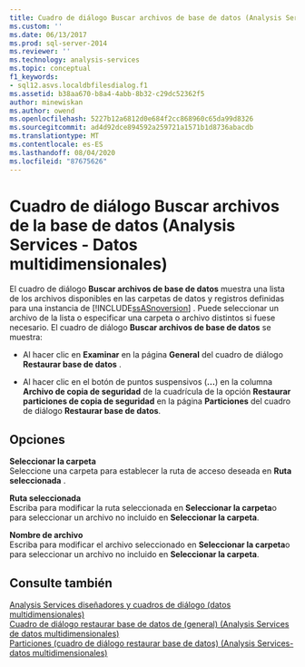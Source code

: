 ```yaml
---
title: Cuadro de diálogo Buscar archivos de base de datos (Analysis Services-datos multidimensionales) | Microsoft Docs
ms.custom: ''
ms.date: 06/13/2017
ms.prod: sql-server-2014
ms.reviewer: ''
ms.technology: analysis-services
ms.topic: conceptual
f1_keywords:
- sql12.asvs.localdbfilesdialog.f1
ms.assetid: b38aa670-b8a4-4abb-8b32-c29dc52362f5
author: minewiskan
ms.author: owend
ms.openlocfilehash: 5227b12a6812d0e684f2cc868960c65da99d8326
ms.sourcegitcommit: ad4d92dce894592a259721a1571b1d8736abacdb
ms.translationtype: MT
ms.contentlocale: es-ES
ms.lasthandoff: 08/04/2020
ms.locfileid: "87675626"
---
```

# <a name="locate-database-files-dialog-box-analysis-services---multidimensional-data"></a>Cuadro de diálogo Buscar archivos de la base de datos (Analysis Services - Datos multidimensionales)
  El cuadro de diálogo **Buscar archivos de base de datos** muestra una lista de los archivos disponibles en las carpetas de datos y registros definidas para una instancia de [!INCLUDE[ssASnoversion](../includes/ssasnoversion-md.md)] . Puede seleccionar un archivo de la lista o especificar una carpeta o archivo distintos si fuese necesario. El cuadro de diálogo **Buscar archivos de base de datos** se muestra:  
  
-   Al hacer clic en **Examinar** en la página **General** del cuadro de diálogo **Restaurar base de datos** .  
  
-   Al hacer clic en el botón de puntos suspensivos (**...**) en la columna **Archivo de copia de seguridad** de la cuadrícula de la opción **Restaurar particiones de copia de seguridad** en la página **Particiones** del cuadro de diálogo **Restaurar base de datos**.  
  
## <a name="options"></a>Opciones  
 **Seleccionar la carpeta**  
 Seleccione una carpeta para establecer la ruta de acceso deseada en **Ruta seleccionada** .  
  
 **Ruta seleccionada**  
 Escriba para modificar la ruta seleccionada en **Seleccionar la carpeta**o para seleccionar un archivo no incluido en **Seleccionar la carpeta**.  
  
 **Nombre de archivo**  
 Escriba para modificar el archivo seleccionado en **Seleccionar la carpeta**o para seleccionar un archivo no incluido en **Seleccionar la carpeta**.  
  
## <a name="see-also"></a>Consulte también  
 [Analysis Services diseñadores y cuadros de diálogo &#40;datos multidimensionales&#41;](analysis-services-designers-and-dialog-boxes-multidimensional-data.md)   
 [Cuadro de diálogo restaurar base de datos de &#40;general&#41; &#40;Analysis Services de datos multidimensionales&#41;](general-restore-database-dialog-box-analysis-services-multidimensional-data.md)   
 [Particiones &#40;cuadro de diálogo restaurar base de datos&#41; &#40;Analysis Services-datos multidimensionales&#41;](partitions-restore-database-dialog-box-analysis-services-multidimensional-data.md)  
  
  
